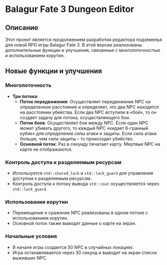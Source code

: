 # Balagur Fate 3 Dungeon Editor

## Описание

Этот проект является продолжением разработки редактора подземелья для новой RPG игры Balagur Fate 3. В этой версии реализованы дополнительные функции и улучшения, связанные с многопоточностью и использованием корутин.

## Новые функции и улучшения

### Многопоточность

- **Три потока**:
  - **Поток передвижения**: Осуществляет передвижение NPC на определенное расстояние и определяет, что два NPC находятся на расстоянии убийства. Если два NPC вступили в «бой», то он создает задачу для потока, осуществляющего бои.
  - **Поток боев**: Осуществляет бои между NPC. Если один NPC может убивать другого, то каждый NPC «кидает 6-гранный кубик» для определения силы атаки и защиты. Если сила атаки больше, чем сила защиты – то происходит убийство.
  - **Основной поток**: Раз в секунду печатает карту. Мертвые NPC на карте не отображаются.

### Контроль доступа к разделяемым ресурсам

- Используется `std::shared_lock` и `std::lock_guard` для управления доступом к разделяемым ресурсам.
- Контроль доступа к потоку вывода `std::cout` осуществляется через `std::lock_guard`.

### Использование корутин

- Перемещение и сражение NPC реализованы в одном потоке с использованием корутин.
- Основной поток также выводит данные о карте на экран.

### Начальные условия

- В начале игры создается 50 NPC в случайных локациях.
- Игра останавливается через 30 секунд и выводит на экран список выживших NPC.
